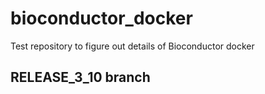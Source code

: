# bioconductor_docker
Test repository to figure out details of Bioconductor docker

## RELEASE_3_10 branch
